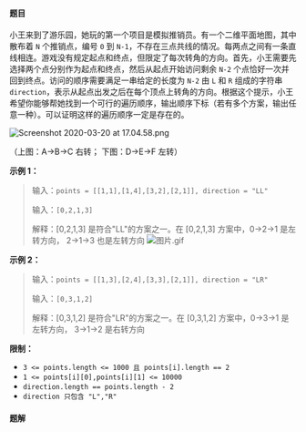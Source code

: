 #### 题目
<p>小王来到了游乐园，她玩的第一个项目是模拟推销员。有一个二维平面地图，其中散布着 <code>N</code> 个推销点，编号 <code>0</code> 到 <code>N-1</code>，不存在三点共线的情况。每两点之间有一条直线相连。游戏没有规定起点和终点，但限定了每次转角的方向。首先，小王需要先选择两个点分别作为起点和终点，然后从起点开始访问剩余 <code>N-2</code> 个点恰好一次并回到终点。访问的顺序需要满足一串给定的长度为 <code>N-2</code> 由 <code>L</code> 和 <code>R</code> 组成的字符串 <code>direction</code>，表示从起点出发之后在每个顶点上转角的方向。根据这个提示，小王希望你能够帮她找到一个可行的遍历顺序，输出顺序下标（若有多个方案，输出任意一种）。可以证明这样的遍历顺序一定是存在的。</p>

<p><img alt="Screenshot 2020-03-20 at 17.04.58.png" src="https://pic.leetcode-cn.com/595b60797d4a461287864a8cd05bba1d3b8760104ff83f43b902fd68477be9c3-Screenshot%202020-03-20%20at%2017.04.58.png" style="max-height:500px" /></p>

<p>（上图：A-&gt;B-&gt;C 右转； 下图：D-&gt;E-&gt;F 左转）</p>

<p><strong>示例 1：</strong></p>

<blockquote>
<p>输入：<code>points = [[1,1],[1,4],[3,2],[2,1]], direction = "LL"</code></p>

<p>输入：<code>[0,2,1,3]</code></p>

<p>解释：[0,2,1,3] 是符合"LL"的方案之一。在 [0,2,1,3] 方案中，0-&gt;2-&gt;1 是左转方向， 2-&gt;1-&gt;3 也是左转方向 <img alt="图片.gif" src="https://pic.leetcode-cn.com/c01c1efc423b916267c2a3a170266c925c368d62afa047c267cc1020970e55d9-%E5%9B%BE%E7%89%87.gif" style="max-height:300px" /></p>
</blockquote>

<p><strong>示例 2：</strong></p>

<blockquote>
<p>输入：<code>points = [[1,3],[2,4],[3,3],[2,1]], direction = "LR"</code></p>

<p>输入：<code>[0,3,1,2]</code></p>

<p>解释：[0,3,1,2] 是符合"LR"的方案之一。在 [0,3,1,2] 方案中，0-&gt;3-&gt;1 是左转方向， 3-&gt;1-&gt;2 是右转方向</p>
</blockquote>

<p><strong>限制：</strong></p>

<ul>
	<li><code>3 &lt;= points.length &lt;= 1000 且 points[i].length == 2</code></li>
	<li><code>1 &lt;= points[i][0],points[i][1] &lt;= 10000</code></li>
	<li><code>direction.length == points.length - 2</code></li>
	<li><code>direction 只包含 "L","R"</code></li>
</ul>


 #### 题解